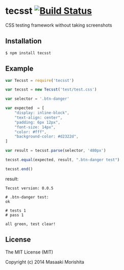 # tecsst [![Build Status](https://travis-ci.org/morishitter/tecsst.svg)](https://travis-ci.org/morishitter/tecsst)

CSS testing framework without taking screenshots

## Installation

```shell
$ npm install tecsst
```

## Example

```javascript
var Tecsst = require('tecsst')

var tecsst = new Tecsst('test/test.css')

var selector = '.btn-danger'

var expected  = [
    "display: inline-block",
    "text-align: center",
    "padding: 6px 12px",
    "font-size: 14px",
    "color: #fff",
    "background-color: #d2322d",
]

var result = tecsst.parse(selector, '480px')

tecsst.equal(expected, result, ".btn-danger test")

tecsst.end()
```

result:

```
Tecsst version: 0.0.5

# .btn-danger test:
ok

# tests 1
# pass 1

all green, test clear!
```

## License

The MIT License (MIT)

Copyright (c) 2014 Masaaki Morishita
